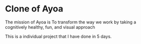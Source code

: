  <h1>
Clone of Ayoa
</h1>

<p>
The mission of Ayoa is To transform the way we work by taking a cognitively healthy, fun, and visual approach

This is a individual project that I have done in 5 days.
</p>
<h2>
</h2>
